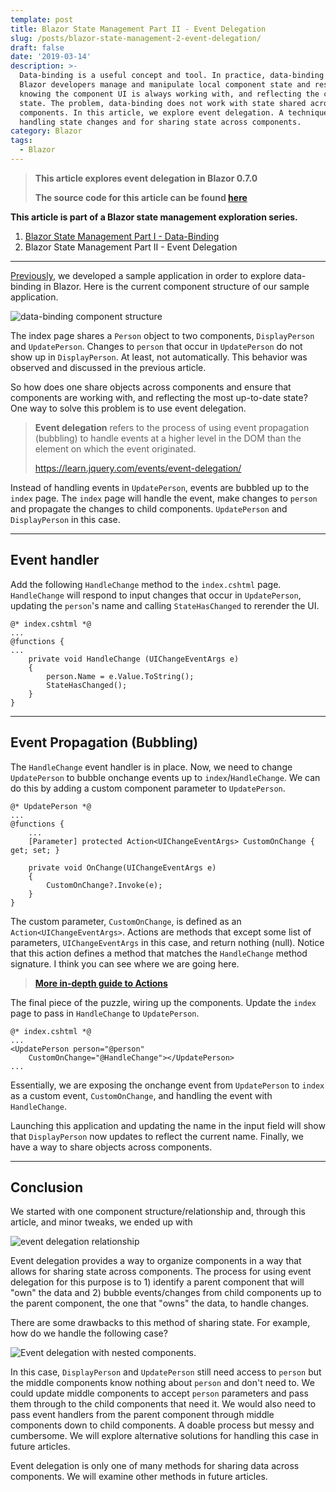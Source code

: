 ```yaml
---
template: post
title: Blazor State Management Part II - Event Delegation
slug: /posts/blazor-state-management-2-event-delegation/
draft: false
date: '2019-03-14'
description: >-
  Data-binding is a useful concept and tool. In practice, data-binding lets
  Blazor developers manage and manipulate local component state and rest easy
  knowing the component UI is always working with, and reflecting the current
  state. The problem, data-binding does not work with state shared across
  components. In this article, we explore event delegation. A technique for
  handling state changes and for sharing state across components. 
category: Blazor
tags:
  - Blazor
---
```

> **This article explores event delegation in Blazor 0.7.0**
>
> **The source code for this article can be found [here](https://github.com/dworthen/BlazorStateManagement/tree/part-02-event-delegation)**

**This article is part of a Blazor state management exploration series.**

1. [Blazor State Management Part I - Data-Binding](/posts/blazor-state-management-1-data-binding)
2. Blazor State Management Part II - Event Delegation

---

[Previously](/posts/blazor-state-management-1-data-binding), we developed a sample application in order to explore data-binding in Blazor. Here is the current component structure of our sample application.

![data-binding component structure](/media/component-structure.png)

The index page shares a `Person` object to two components, `DisplayPerson` and `UpdatePerson`. Changes to `person`  that occur in `UpdatePerson` do not show up in `DisplayPerson`. At least, not automatically. This behavior was observed and discussed in the previous article. 

So how does one share objects across components and ensure that components are working with, and reflecting the most up-to-date state? One way to solve this problem is to use event delegation.

> **Event delegation** refers to the process of using event propagation (bubbling) to handle events at a higher level in the DOM than the element on which the event originated. 
>
> <https://learn.jquery.com/events/event-delegation/>

Instead of handling events in `UpdatePerson`, events are bubbled up to the `index` page. The `index` page will handle the event, make changes to `person` and propagate the changes to child components. `UpdatePerson` and `DisplayPerson` in this case. 

- - -

## Event handler

Add the following `HandleChange` method to the `index.cshtml` page. `HandleChange` will respond to input changes that occur in `UpdatePerson`, updating the `person`'s name and calling `StateHasChanged` to rerender the UI.

```aspnet
@* index.cshtml *@
...
@functions {
...
    private void HandleChange (UIChangeEventArgs e)
    {
        person.Name = e.Value.ToString();
        StateHasChanged();
    }
}
```

- - -

## Event Propagation (Bubbling)

The `HandleChange` event handler is in place. Now, we need to change `UpdatePerson` to bubble onchange events up to `index`/`HandleChange`. We can do this by adding a custom component parameter to `UpdatePerson`.

```apsnet
@* UpdatePerson *@
...
@functions {
    ...
    [Parameter] protected Action<UIChangeEventArgs> CustomOnChange { get; set; }

    private void OnChange(UIChangeEventArgs e)
    {
        CustomOnChange?.Invoke(e);
    }
}
```

The custom parameter, `CustomOnChange`, is defined as an `Action<UIChangeEventArgs>`. Actions are methods that except some list of parameters, `UIChangeEventArgs` in this case, and return nothing (null). Notice that this action defines a method that matches the `HandleChange` method signature. I think you can see where we are going here. 

> **[More in-depth guide to Actions](https://www.codementor.io/aydindev/delegates-func-act-in-c-sharp-du107s5mj)**

The final piece of the puzzle, wiring up the components. Update the `index` page to pass in `HandleChange` to `UpdatePerson`. 

```aspnet
@* index.cshtml *@
...
<UpdatePerson person="@person" 
    CustomOnChange="@HandleChange"></UpdatePerson>
...
```

Essentially, we are exposing the onchange event from `UpdatePerson` to `index` as a custom event, `CustomOnChange`, and handling the event with `HandleChange`. 

Launching this application and updating the name in the input field will show that `DisplayPerson` now updates to reflect the current name. Finally, we have a way to share objects across components.

- - -

## Conclusion

We started with one component structure/relationship and, through this article, and minor tweaks, we ended up with

![event delegation relationship](/media/event-delegation.png)

Event delegation provides a way to organize components in a way that allows for sharing state across components. The process for using event delegation for this purpose is to 1) identify a parent component that will "own" the data and 2) bubble events/changes from child components up to the parent component, the one that "owns" the data, to handle changes. 

There are some drawbacks to this method of sharing state. For example, how do we handle the following case?

![Event delegation with nested components.](/media/event-delegation-complicated.png)

In this case, `DisplayPerson` and `UpdatePerson` still need access to `person` but the middle components know nothing about `person` and don't need to. We could update middle components to accept `person` parameters and pass them through to the child components that need it. We would also need to pass event handlers from the parent component through middle components down to child components. A doable process but messy and cumbersome. We will explore alternative solutions for handling this case in future articles.

Event delegation is only one of many methods for sharing data across components. We will examine other methods in future articles.
